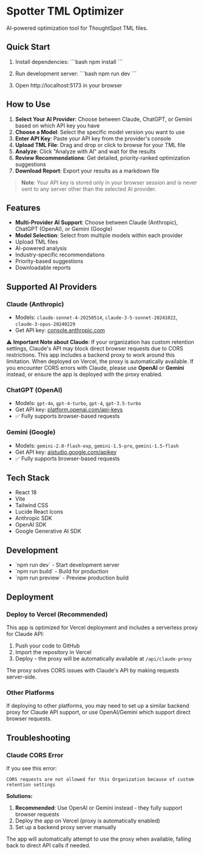 # Spotter TML Optimizer

AI-powered optimization tool for ThoughtSpot TML files.

## Quick Start

1. Install dependencies:
\`\`\`bash
npm install
\`\`\`

2. Run development server:
\`\`\`bash
npm run dev
\`\`\`

3. Open http://localhost:5173 in your browser

## How to Use

1. **Select Your AI Provider**: Choose between Claude, ChatGPT, or Gemini based on which API key you have
2. **Choose a Model**: Select the specific model version you want to use
3. **Enter API Key**: Paste your API key from the provider's console
4. **Upload TML File**: Drag and drop or click to browse for your TML file
5. **Analyze**: Click "Analyze with AI" and wait for the results
6. **Review Recommendations**: Get detailed, priority-ranked optimization suggestions
7. **Download Report**: Export your results as a markdown file

> **Note**: Your API key is stored only in your browser session and is never sent to any server other than the selected AI provider.

## Features

- **Multi-Provider AI Support**: Choose between Claude (Anthropic), ChatGPT (OpenAI), or Gemini (Google)
- **Model Selection**: Select from multiple models within each provider
- Upload TML files
- AI-powered analysis
- Industry-specific recommendations
- Priority-based suggestions
- Downloadable reports

## Supported AI Providers

### Claude (Anthropic)
- Models: `claude-sonnet-4-20250514`, `claude-3-5-sonnet-20241022`, `claude-3-opus-20240229`
- Get API key: [console.anthropic.com](https://console.anthropic.com/)

⚠️ **Important Note about Claude**: 
If your organization has custom retention settings, Claude's API may block direct browser requests due to CORS restrictions. This app includes a backend proxy to work around this limitation. When deployed on Vercel, the proxy is automatically available. If you encounter CORS errors with Claude, please use **OpenAI** or **Gemini** instead, or ensure the app is deployed with the proxy enabled.

### ChatGPT (OpenAI)
- Models: `gpt-4o`, `gpt-4-turbo`, `gpt-4`, `gpt-3.5-turbo`
- Get API key: [platform.openai.com/api-keys](https://platform.openai.com/api-keys)
- ✅ Fully supports browser-based requests

### Gemini (Google)
- Models: `gemini-2.0-flash-exp`, `gemini-1.5-pro`, `gemini-1.5-flash`
- Get API key: [aistudio.google.com/apikey](https://aistudio.google.com/apikey)
- ✅ Fully supports browser-based requests

## Tech Stack

- React 18
- Vite
- Tailwind CSS
- Lucide React Icons
- Anthropic SDK
- OpenAI SDK
- Google Generative AI SDK

## Development

- \`npm run dev\` - Start development server
- \`npm run build\` - Build for production
- \`npm run preview\` - Preview production build

## Deployment

### Deploy to Vercel (Recommended)

This app is optimized for Vercel deployment and includes a serverless proxy for Claude API:

1. Push your code to GitHub
2. Import the repository in Vercel
3. Deploy - the proxy will be automatically available at `/api/claude-proxy`

The proxy solves CORS issues with Claude's API by making requests server-side.

### Other Platforms

If deploying to other platforms, you may need to set up a similar backend proxy for Claude API support, or use OpenAI/Gemini which support direct browser requests.

## Troubleshooting

### Claude CORS Error

If you see this error:
```
CORS requests are not allowed for this Organization because of custom retention settings
```

**Solutions:**
1. **Recommended**: Use OpenAI or Gemini instead - they fully support browser requests
2. Deploy the app on Vercel (proxy is automatically enabled)
3. Set up a backend proxy server manually

The app will automatically attempt to use the proxy when available, falling back to direct API calls if needed.
